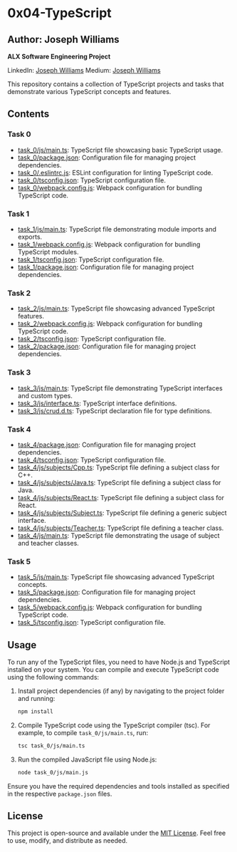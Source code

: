 # 0x04-TypeScript

## Author: Joseph Williams
**ALX Software Engineering Project**

LinkedIn: [Joseph Williams](https://www.linkedin.com/in/joseph-williams)
Medium: [Joseph Williams](https://medium.com/@josephwilliams)

This repository contains a collection of TypeScript projects and tasks that demonstrate various TypeScript concepts and features.

## Contents

### Task 0
- [task_0/js/main.ts](./task_0/js/main.ts): TypeScript file showcasing basic TypeScript usage.
- [task_0/package.json](./task_0/package.json): Configuration file for managing project dependencies.
- [task_0/.eslintrc.js](./task_0/.eslintrc.js): ESLint configuration for linting TypeScript code.
- [task_0/tsconfig.json](./task_0/tsconfig.json): TypeScript configuration file.
- [task_0/webpack.config.js](./task_0/webpack.config.js): Webpack configuration for bundling TypeScript code.

### Task 1
- [task_1/js/main.ts](./task_1/js/main.ts): TypeScript file demonstrating module imports and exports.
- [task_1/webpack.config.js](./task_1/webpack.config.js): Webpack configuration for bundling TypeScript modules.
- [task_1/tsconfig.json](./task_1/tsconfig.json): TypeScript configuration file.
- [task_1/package.json](./task_1/package.json): Configuration file for managing project dependencies.

### Task 2
- [task_2/js/main.ts](./task_2/js/main.ts): TypeScript file showcasing advanced TypeScript features.
- [task_2/webpack.config.js](./task_2/webpack.config.js): Webpack configuration for bundling TypeScript code.
- [task_2/tsconfig.json](./task_2/tsconfig.json): TypeScript configuration file.
- [task_2/package.json](./task_2/package.json): Configuration file for managing project dependencies.

### Task 3
- [task_3/js/main.ts](./task_3/js/main.ts): TypeScript file demonstrating TypeScript interfaces and custom types.
- [task_3/js/interface.ts](./task_3/js/interface.ts): TypeScript interface definitions.
- [task_3/js/crud.d.ts](./task_3/js/crud.d.ts): TypeScript declaration file for type definitions.

### Task 4
- [task_4/package.json](./task_4/package.json): Configuration file for managing project dependencies.
- [task_4/tsconfig.json](./task_4/tsconfig.json): TypeScript configuration file.
- [task_4/js/subjects/Cpp.ts](./task_4/js/subjects/Cpp.ts): TypeScript file defining a subject class for C++.
- [task_4/js/subjects/Java.ts](./task_4/js/subjects/Java.ts): TypeScript file defining a subject class for Java.
- [task_4/js/subjects/React.ts](./task_4/js/subjects/React.ts): TypeScript file defining a subject class for React.
- [task_4/js/subjects/Subject.ts](./task_4/js/subjects/Subject.ts): TypeScript file defining a generic subject interface.
- [task_4/js/subjects/Teacher.ts](./task_4/js/subjects/Teacher.ts): TypeScript file defining a teacher class.
- [task_4/js/main.ts](./task_4/js/main.ts): TypeScript file demonstrating the usage of subject and teacher classes.

### Task 5
- [task_5/js/main.ts](./task_5/js/main.ts): TypeScript file showcasing advanced TypeScript concepts.
- [task_5/package.json](./task_5/package.json): Configuration file for managing project dependencies.
- [task_5/webpack.config.js](./task_5/webpack.config.js): Webpack configuration for bundling TypeScript code.
- [task_5/tsconfig.json](./task_5/tsconfig.json): TypeScript configuration file.

## Usage

To run any of the TypeScript files, you need to have Node.js and TypeScript installed on your system. You can compile and execute TypeScript code using the following commands:

1. Install project dependencies (if any) by navigating to the project folder and running:

   ```bash
   npm install
   ```

2. Compile TypeScript code using the TypeScript compiler (tsc). For example, to compile `task_0/js/main.ts`, run:

   ```bash
   tsc task_0/js/main.ts
   ```

3. Run the compiled JavaScript file using Node.js:

   ```bash
   node task_0/js/main.js
   ```

Ensure you have the required dependencies and tools installed as specified in the respective `package.json` files.

## License

This project is open-source and available under the [MIT License](LICENSE). Feel free to use, modify, and distribute as needed.
